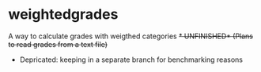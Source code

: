 # weightedgrades
A way to calculate grades with weigthed categories
~~* UNFINISHED* (Plans to read grades from a text file)~~
* Depricated: keeping in a separate branch for benchmarking reasons
